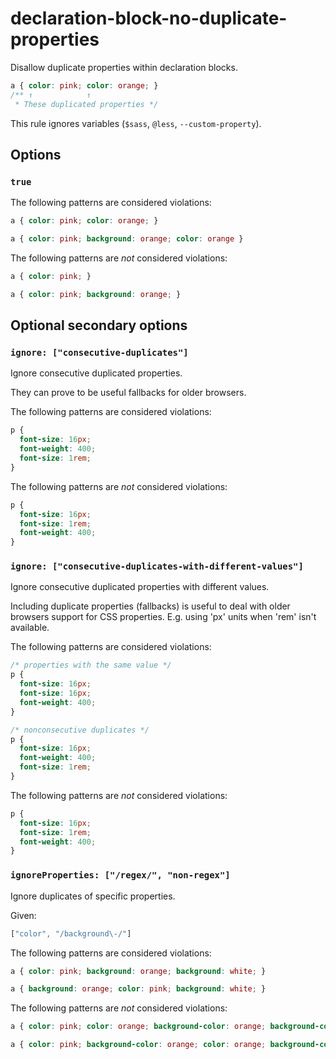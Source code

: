 # declaration-block-no-duplicate-properties

Disallow duplicate properties within declaration blocks.

```css
a { color: pink; color: orange; }
/** ↑            ↑
 * These duplicated properties */
```

This rule ignores variables (`$sass`, `@less`, `--custom-property`).

## Options

### `true`

The following patterns are considered violations:

```css
a { color: pink; color: orange; }
```

```css
a { color: pink; background: orange; color: orange }
```

The following patterns are *not* considered violations:

```css
a { color: pink; }
```

```css
a { color: pink; background: orange; }
```

## Optional secondary options

### `ignore: ["consecutive-duplicates"]`

Ignore consecutive duplicated properties.

They can prove to be useful fallbacks for older browsers.

The following patterns are considered violations:

```css
p {
  font-size: 16px;
  font-weight: 400;
  font-size: 1rem;
}
```

The following patterns are *not* considered violations:

```css
p {
  font-size: 16px;
  font-size: 1rem;
  font-weight: 400;
}
```

### `ignore: ["consecutive-duplicates-with-different-values"]`

Ignore consecutive duplicated properties with different values.

Including duplicate properties (fallbacks) is useful to deal with older browsers support for CSS properties. E.g. using 'px' units when 'rem' isn't available.

The following patterns are considered violations:

```css
/* properties with the same value */
p {
  font-size: 16px;  
  font-size: 16px;
  font-weight: 400;
}
```

```css
/* nonconsecutive duplicates */
p {
  font-size: 16px;
  font-weight: 400;
  font-size: 1rem;
}
```

The following patterns are *not* considered violations:

```css
p {
  font-size: 16px;
  font-size: 1rem;
  font-weight: 400;
}
```

### `ignoreProperties: ["/regex/", "non-regex"]`

Ignore duplicates of specific properties.

Given:

```js
["color", "/background\-/"]
```

The following patterns are considered violations:

```css
a { color: pink; background: orange; background: white; }
```

```css
a { background: orange; color: pink; background: white; }
```

The following patterns are *not* considered violations:

```css
a { color: pink; color: orange; background-color: orange; background-color: white; }
```

```css
a { color: pink; background-color: orange; color: orange; background-color: white; }
```
